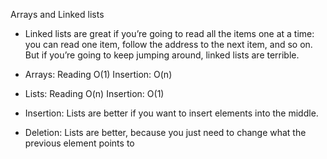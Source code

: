 Arrays and Linked lists
- Linked lists are great if you’re going to read all the items one at a time: you can read one item, follow the address to the next item, and so on. But if you’re going to keep jumping around, linked lists are terrible.

- Arrays: Reading O(1) Insertion: O(n)
- Lists:  Reading O(n) Insertion: O(1)

- Insertion: Lists are better if you want to insert elements into the middle.
- Deletion: Lists are better, because you just need to change what the previous element points to

